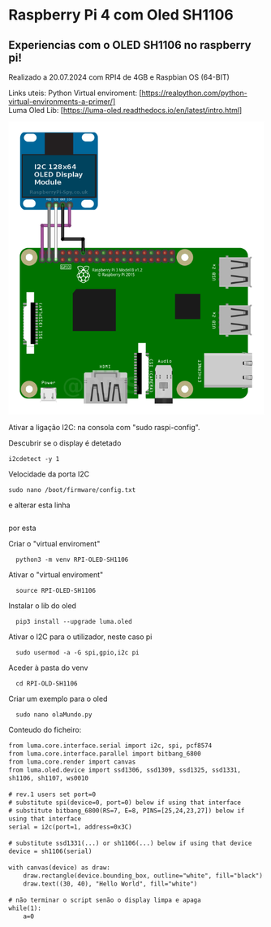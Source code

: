 # Raspberry Pi 4 com Oled SH1106

## Experiencias com o OLED SH1106 no raspberry pi!
Realizado a 20.07.2024 com RPI4 de 4GB e Raspbian OS (64-BIT)

Links uteis:
Python Virtual enviroment: [https://realpython.com/python-virtual-environments-a-primer/]  
Luma Oled Lib: [https://luma-oled.readthedocs.io/en/latest/intro.html]


![Esquema de ligações do display ao Raspberry pi 4](https://github.com/jagsilva/RaspberryPiOled/blob/main/i2c_oled_128x64_raspberry_pi_wiring.png?raw=true)

Ativar a ligação I2C: na consola com "sudo raspi-config".

Descubrir se o display é detetado
```
i2cdetect -y 1
```

Velocidade da porta I2C
```
sudo nano /boot/firmware/config.txt
```

e alterar esta linha
```
```

por esta ``` ```

Criar o "virtual enviroment"
```
  python3 -m venv RPI-OLED-SH1106
```

Ativar o "virtual enviroment"
```
  source RPI-OLED-SH1106
```

Instalar o lib do oled
```
  pip3 install --upgrade luma.oled
```

Ativar o I2C para o utilizador, neste caso pi
```
  sudo usermod -a -G spi,gpio,i2c pi
```

Aceder à pasta do venv
```
  cd RPI-OLD-SH1106
```

Criar um exemplo para o oled
```
  sudo nano olaMundo.py
```

Conteudo do ficheiro:
```
from luma.core.interface.serial import i2c, spi, pcf8574
from luma.core.interface.parallel import bitbang_6800
from luma.core.render import canvas
from luma.oled.device import ssd1306, ssd1309, ssd1325, ssd1331, sh1106, sh1107, ws0010

# rev.1 users set port=0
# substitute spi(device=0, port=0) below if using that interface
# substitute bitbang_6800(RS=7, E=8, PINS=[25,24,23,27]) below if using that interface
serial = i2c(port=1, address=0x3C)

# substitute ssd1331(...) or sh1106(...) below if using that device
device = sh1106(serial)

with canvas(device) as draw:
    draw.rectangle(device.bounding_box, outline="white", fill="black")
    draw.text((30, 40), "Hello World", fill="white")

# não terminar o script senão o display limpa e apaga
while(1):
	a=0
```
